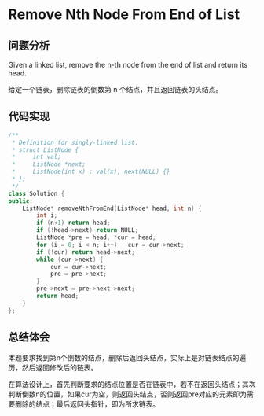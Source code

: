 # Remove Nth Node From End of List

## 问题分析
Given a linked list, remove the n-th node from the end of list and return its head.

给定一个链表，删除链表的倒数第 n 个结点，并且返回链表的头结点。


## 代码实现
``` C++
/**
 * Definition for singly-linked list.
 * struct ListNode {
 *     int val;
 *     ListNode *next;
 *     ListNode(int x) : val(x), next(NULL) {}
 * };
 */
class Solution {
public:
    ListNode* removeNthFromEnd(ListNode* head, int n) {
        int i;
        if (n<1) return head;
        if (!head->next) return NULL;
        ListNode *pre = head, *cur = head;
        for (i = 0; i < n; i++)   cur = cur->next;
        if (!cur) return head->next;
        while (cur->next) {
            cur = cur->next;
            pre = pre->next;
        }
        pre->next = pre->next->next;
        return head;
    }
};
```

## 总结体会
本题要求找到第n个倒数的结点，删除后返回头结点，实际上是对链表结点的遍历，然后返回修改后的链表。

在算法设计上，首先判断要求的结点位置是否在链表中，若不在返回头结点；其次判断倒数n的位置，如果cur为空，则返回头结点，否则返回pre对应的元素即为需要删除的结点；最后返回头指针，即为所求链表。